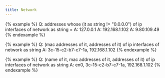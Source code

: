 ```yaml
---
title: Network
---
```


{% example %}
Q: addresses whose (it as string != "0.0.0.0") of ip interfaces of network as string =
A: 127.0.0.1
A: 192.168.1.102
A: 9.80.109.49
{% endexample %}

{% example %}
Q: (mac addresses of it, addresses of it) of ip interfaces of network as string
A: 3c-15-c2-b7-c7-1a, 192.168.1.102
{% endexample %}

{% example %}
Q: (name of it, mac addresses of it, addresses of it) of ip interfaces of network as string
A: en0, 3c-15-c2-b7-c7-1a, 192.168.1.102
{% endexample %}

